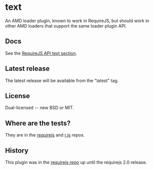 # text

An AMD loader plugin, known to work in RequireJS, but should work in other
AMD loaders that support the same loader plugin API.

## Docs

See the [RequireJS API text section](http://requirejs.org/docs/api.html#text).

## Latest release

The latest release will be available from the "latest" tag.

## License

Dual-licensed -- new BSD or MIT.

## Where are the tests?

They are in the [requirejs](https://github.com/jrburke/requirejs) and
[r.js](https://github.com/jrburke/r.js) repos.

## History

This plugin was in the [requirejs repo](https://github.com/jrburke/requirejs)
up until the requirejs 2.0 release.
